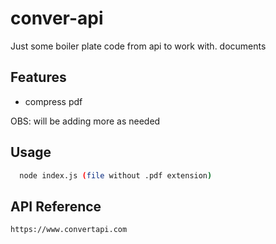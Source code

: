 
# conver-api

Just some boiler plate code from api to work with. documents




## Features

- compress pdf

OBS: will be adding more as needed


## Usage

```bash
  node index.js (file without .pdf extension)
```
    
## API Reference

```
https://www.convertapi.com

